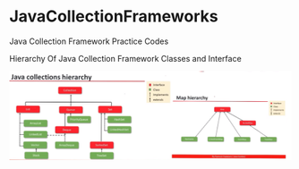 # JavaCollectionFrameworks
Java Collection Framework Practice Codes

Hierarchy Of Java Collection Framework Classes and Interface
<p>
    <img src="Screenshot/JCFHierarchy.png" alt="JCFImage">
</p>